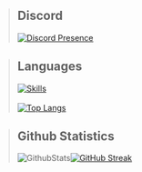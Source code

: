 > ## Discord
> [![Discord Presence](https://lanyard.cnrad.dev/api/451882867065356291?theme=light)](https://discord.com/users/451882867065356291)

> ##  Languages
> [![Skills](https://skillicons.dev/icons?i=html,css,js,ts,react,nodejs,mysql,git,jquery,vscode,md&theme=dark)](https://github.com/OGSilenced)
> <br></br>
> [![Top Langs](https://github-readme-stats.vercel.app/api/top-langs/?username=OGSilenced&layout=compact&theme=github_dark&border_color=3178c6)](https://github.com/OGSilenced/github-readme-stats)

> ## Github Statistics
> ![GithubStats](https://github-readme-stats.vercel.app/api?username=OGSilenced&show_icons=true&theme=github_dark&border_color=3178c6)[![GitHub Streak](https://streak-stats.demolab.com/?user=OGSilenced&theme=github_dark&border=3178c6&ring=3178c6&fire=3178c6&currStreakLabel=3178c6&sideLabels=3178c6&dates=3178c6&stroke=3178c6)](https://git.io/streak-stats)
